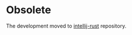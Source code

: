 # Obsolete

The development moved to [intellij-rust](https://github.com/intellij-rust/intellij-rust/tree/master/intellij-toml) repository.
